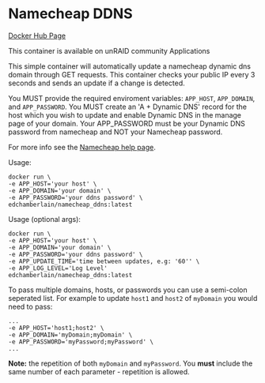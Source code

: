 # Namecheap DDNS
[Docker Hub Page](https://hub.docker.com/repository/docker/edchamberlain/namecheap_ddns/general)

This container is available on unRAID community Applications

This simple container will automatically update a namecheap dynamic dns domain through GET requests. This container checks your public IP every 3 seconds and sends an update if a change is detected. 

You MUST provide the required enviroment variables: `APP_HOST`, `APP_DOMAIN`, and `APP_PASSWORD`. You MUST create an 'A + Dynamic DNS' record for the host which you wish to update and enable Dynamic DNS in the manage page of your domain. Your APP_PASSWORD must be your Dynamic DNS password from namecheap and NOT your Namecheap password.

For more info see the [Namecheap help page](https://www.namecheap.com/support/knowledgebase/article.aspx/29/11/how-do-i-use-a-browser-to-dynamically-update-the-hosts-ip/).

Usage:
```
docker run \
-e APP_HOST='your host' \
-e APP_DOMAIN='your domain' \
-e APP_PASSWORD='your ddns password' \
edchamberlain/namecheap_ddns:latest
```

Usage (optional args):
```
docker run \
-e APP_HOST='your host' \
-e APP_DOMAIN='your domain' \
-e APP_PASSWORD='your ddns password' \
-e APP_UPDATE_TIME='time between updates, e.g: '60'' \
-e APP_LOG_LEVEL='Log Level'
edchamberlain/namecheap_ddns:latest
```

To pass multiple domains, hosts, or passwords you can use a semi-colon seperated list. For example to update `host1` and `host2` of `myDomain` you would need to pass:

```
...
-e APP_HOST='host1;host2' \
-e APP_DOMAIN='myDomain;myDomain' \
-e APP_PASSWORD='myPassword;myPassword' \
...
```

**Note:** the repetition of both `myDomain` and `myPassword`. You __must__ include the same number of each parameter - repetition is allowed.

